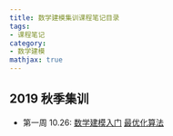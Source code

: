 ```yaml
---
title: 数学建模集训课程笔记目录
tags:
- 课程笔记
category:
- 数学建模
mathjax: true
---
```


## 2019 秋季集训

* 第一周 10.26: [数学建模入门](../getting-started-mathematical-modeling/) [最优化算法](../optimization-in-MCM)